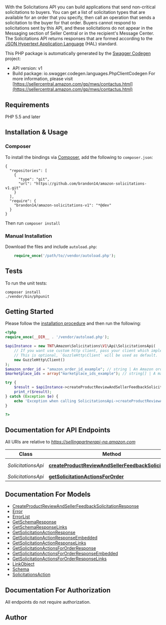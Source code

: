 # 
With the Solicitations API you can build applications that send non-critical solicitations to buyers. You can get a list of solicitation types that are available for an order that you specify, then call an operation that sends a solicitation to the buyer for that order. Buyers cannot respond to solicitations sent by this API, and these solicitations do not appear in the Messaging section of Seller Central or in the recipient's Message Center. The Solicitations API returns responses that are formed according to the <a href=https://tools.ietf.org/html/draft-kelly-json-hal-08>JSON Hypertext Application Language</a> (HAL) standard.

This PHP package is automatically generated by the [Swagger Codegen](https://github.com/swagger-api/swagger-codegen) project:

- API version: v1
- Build package: io.swagger.codegen.languages.PhpClientCodegen
For more information, please visit [https://sellercentral.amazon.com/gp/mws/contactus.html](https://sellercentral.amazon.com/gp/mws/contactus.html)

## Requirements

PHP 5.5 and later

## Installation & Usage
### Composer

To install the bindings via [Composer](http://getcomposer.org/), add the following to `composer.json`:

```
{
  "repositories": [
    {
      "type": "git",
      "url": "https://github.com/brandon14/amazon-solicitations-v1.git"
    }
  ],
  "require": {
    "brandon14/amazon-solicitations-v1": "*@dev"
  }
}
```

Then run `composer install`

### Manual Installation

Download the files and include `autoload.php`:

```php
    require_once('/path/to//vendor/autoload.php');
```

## Tests

To run the unit tests:

```
composer install
./vendor/bin/phpunit
```

## Getting Started

Please follow the [installation procedure](#installation--usage) and then run the following:

```php
<?php
require_once(__DIR__ . '/vendor/autoload.php');

$apiInstance = new TNT\Amazon\Solicitations\V1\Api\SolicitationsApi(
    // If you want use custom http client, pass your client which implements `GuzzleHttp\ClientInterface`.
    // This is optional, `GuzzleHttp\Client` will be used as default.
    new GuzzleHttp\Client()
);
$amazon_order_id = "amazon_order_id_example"; // string | An Amazon order identifier. This specifies the order for which a solicitation is sent.
$marketplace_ids = array("marketplace_ids_example"); // string[] | A marketplace identifier. This specifies the marketplace in which the order was placed. Only one marketplace can be specified.

try {
    $result = $apiInstance->createProductReviewAndSellerFeedbackSolicitation($amazon_order_id, $marketplace_ids);
    print_r($result);
} catch (Exception $e) {
    echo 'Exception when calling SolicitationsApi->createProductReviewAndSellerFeedbackSolicitation: ', $e->getMessage(), PHP_EOL;
}

?>
```

## Documentation for API Endpoints

All URIs are relative to *https://sellingpartnerapi-na.amazon.com*

Class | Method | HTTP request | Description
------------ | ------------- | ------------- | -------------
*SolicitationsApi* | [**createProductReviewAndSellerFeedbackSolicitation**](docs/Api/SolicitationsApi.md#createproductreviewandsellerfeedbacksolicitation) | **POST** /solicitations/v1/orders/{amazonOrderId}/solicitations/productReviewAndSellerFeedback | 
*SolicitationsApi* | [**getSolicitationActionsForOrder**](docs/Api/SolicitationsApi.md#getsolicitationactionsfororder) | **GET** /solicitations/v1/orders/{amazonOrderId} | 


## Documentation For Models

 - [CreateProductReviewAndSellerFeedbackSolicitationResponse](docs/Model/CreateProductReviewAndSellerFeedbackSolicitationResponse.md)
 - [Error](docs/Model/Error.md)
 - [ErrorList](docs/Model/ErrorList.md)
 - [GetSchemaResponse](docs/Model/GetSchemaResponse.md)
 - [GetSchemaResponseLinks](docs/Model/GetSchemaResponseLinks.md)
 - [GetSolicitationActionResponse](docs/Model/GetSolicitationActionResponse.md)
 - [GetSolicitationActionResponseEmbedded](docs/Model/GetSolicitationActionResponseEmbedded.md)
 - [GetSolicitationActionResponseLinks](docs/Model/GetSolicitationActionResponseLinks.md)
 - [GetSolicitationActionsForOrderResponse](docs/Model/GetSolicitationActionsForOrderResponse.md)
 - [GetSolicitationActionsForOrderResponseEmbedded](docs/Model/GetSolicitationActionsForOrderResponseEmbedded.md)
 - [GetSolicitationActionsForOrderResponseLinks](docs/Model/GetSolicitationActionsForOrderResponseLinks.md)
 - [LinkObject](docs/Model/LinkObject.md)
 - [Schema](docs/Model/Schema.md)
 - [SolicitationsAction](docs/Model/SolicitationsAction.md)


## Documentation For Authorization

 All endpoints do not require authorization.


## Author



